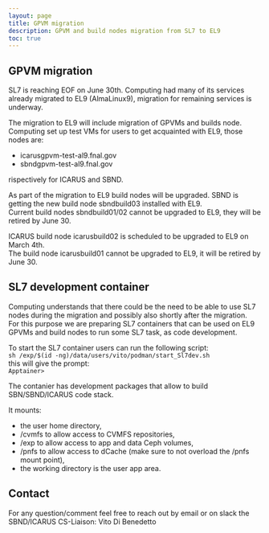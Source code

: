```yaml
---
layout: page
title: GPVM migration
description: GPVM and build nodes migration from SL7 to EL9
toc: true
---
```


GPVM migration
------------------------------------------------------------------------------------------------

SL7 is reaching EOF on June 30th.
Computing had many of its services already migrated to EL9 (AlmaLinux9),
migration for remaining services is underway.

The migration to EL9 will include migration of GPVMs and builds node.
Computing set up test VMs for users to get acquainted with EL9, those nodes are:  
- icarusgpvm-test-al9.fnal.gov
- sbndgpvm-test-al9.fnal.gov
  
rispectively for ICARUS and SBND.

As part of the migration to EL9 build nodes will be upgraded.
SBND is getting the new build node sbndbuild03 installed with EL9.  
Current build nodes sbndbuild01/02 cannot be upgraded to EL9, they
will be retired by June 30.

ICARUS build node icarusbuild02 is scheduled to be upgraded to EL9 on March 4th.  
The build node icarusbuild01 cannot be upgraded to EL9, it will be retired by June 30.

SL7 development container
------------------------------------------------------------------------------------------------

Computing understands that there could be the need to be able to use
SL7 nodes during the migration and possibly also shortly after the migration.  
For this purpose we are preparing SL7 containers that can be used on
EL9 GPVMs and build nodes to run some SL7 task, as code development.

To start the SL7 container users can run the following script:  
`sh /exp/$(id -ng)/data/users/vito/podman/start_Sl7dev.sh`  
this will give the prompt:  
`Apptainer>`

The contanier has development packages that allow to build SBN/SBND/ICARUS code stack.

It mounts:
- the user home directory,
- /cvmfs to allow access to CVMFS repositories,
- /exp to allow access to app and data Ceph volumes,
- /pnfs to allow access to dCache (make sure to not overload the /pnfs mount point),
- the working directory is the user app area.


Contact
------------------------------------------------------------------------------------------------

For any question/comment feel free to reach out by email or on slack the SBND/ICARUS CS-Liaison: Vito Di Benedetto
